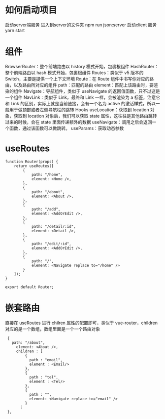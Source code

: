 # 如何启动项目
启动server端服务
进入到server的文件夹 npm run json:server
启动client 服务 yarn start




# 组件
BrowserRouter：整个前端路由以 history 模式开始，包裹根组件
HashRouter：整个前端路由以 hash 模式开始，包裹根组件
Routes：类似于 v5 版本的 Switch，主要是提供一个上下文环境
Route：在 Route 组件中书写你对应的路由，以及路由所对应的组件
path：匹配的路由
element：匹配上该路由时，要渲染的组件
Navigate：导航组件，类似于 useNavigate 的返回值函数，只不过这是一个组件
NavLink：类似于 Link，最终和 Link 一样，会被渲染为 a 标签，注意它和 Link 的区别，实际上就是当前链接，会有一个名为 active 的激活样式，所以一般用于做顶部或者左侧导航栏的跳转
Hooks
useLocation：获取到 location 对象，获取到 location 对象后，我们可以获取 state 属性，这往往是其他路由跳转过来的时候，会在 state 里面传递额外的数据
useNavigate：调用之后会返回一个函数，通过该函数可以做跳转。
useParams：获取动态参数


# useRoutes
```
function Router(props) {
    return useRoutes([
        {
            path: "/home",
            element: <Home />,
        },
        {
            path: "/about",
            element: <About />,
        },
        {
            path: "/add",
            element: <AddOrEdit />,
        },
        {
            path: "/detail/:id",
            element: <Detail />,
        },
        {
            path: "/edit/:id",
            element: <AddOrEdit />,
        },
        {
            path: "/",
            element: <Navigate replace to="/home" />
        }
    ]);
}

export default Router;
```

# 嵌套路由
直接在 useRoutes 进行 chilren 属性的配置即可，类似于 vue-router，children 对应的是一个数组，数组里面是一个一个路由对象
```
 {
   path: "/about",
     element: <About />,
     children : [
         {
           path : "email",
           element : <Email/>
         },
         {
           path : "tel",
           element : <Tel/>
         },
         {
           path : "",
           element: <Navigate replace to="email" />
         }
       ]
 },
 ```
 

